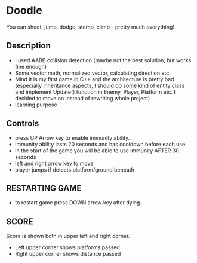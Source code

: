 # Doodle
You can shoot, jump, dodge, stomp, climb - pretty much everything!

## Description
- I used AABB collision detection (maybe not the best solution, but works fine enough)
- Some vector math, normalized vector, calculating direction etc.
- Mind it is my first game in C++ and the architecture is pretty bad (especially inheritance aspects, I should do some kind of entity class and implement Update() function in Enemy, Player, Platform etc. I decided to move on instead of rewriting whole project)
- learning purpose

## Controls

- press UP Arrow key to enable immunity ability. 
- immunity ability lasts 20 seconds and has cooldown before each use
- in the start of the game you will be able to use immunity AFTER 30 seconds
- left and right arrow key to move
- player jumps if detects platform/ground beneath 

## RESTARTING GAME

- to restart game press DOWN arrow key after dying.

## SCORE 
 
 Score is shown both in upper left and right corner.
 - Left upper corner shows platforms passed
 - Right upper corner shows distance passed
